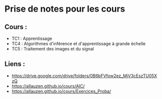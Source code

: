 # Prise de notes pour les cours

## Cours :
- TC1 : Apprentissage
- TC4 : Algorithmes d'inférence et d'apprentissage à grande échelle
- TC5 : Traitement des images et du signal

## Liens :
- https://drive.google.com/drive/folders/0B6bFVfow2ez_MjV3cEszTU05XzQ
- https://allauzen.github.io/cours/AIC/
- https://allauzen.github.io/cours/Exercices_Proba/
